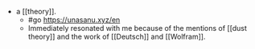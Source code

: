 - a [[theory]].
  - #go https://unasanu.xyz/en
  - Immediately resonated with me because of the mentions of [[dust theory]] and the work of [[Deutsch]] and [[Wolfram]].

